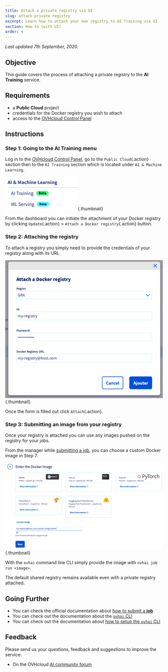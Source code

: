 ```yaml
---
title: Attach a private registry via UI
slug: attach-private-registry
excerpt: Learn how to attach your own registry to AI Training via UI
section: How to (with UI)
order: 4
---
```

*Last updated 7th September, 2020.*

## Objective

This guide covers the process of attaching a private registry to the **AI Training** service.

## Requirements

-   a **Public Cloud** project
-   credentials for the Docker registry you wish to attach
-   access to the [OVHcloud Control Panel](https://www.ovh.com/auth/?action=gotomanager)

## Instructions

### Step 1: Going to the AI Training menu

Log in to the [OVHcloud Control Panel](https://www.ovh.com/auth/?action=gotomanager), go to the `Public Cloud`{.action} section then to the `AI Training` section which is located under `AI & Machine Learning`.

![image](images/00_training_menu.png){.thumbnail}

From the dashboard you can initiate the attachment of your Docker registry by clicking `Update`{.action} > `Attach a Docker registry`{.action} button.

### Step 2: Attaching the registry

To attach a registry you simply need to provide the credentials of your registry along with its URL.

![attach registry form](images/01_attach_registry_form.png){.thumbnail}

Once the form is filled out click `Attach`{.action}.

### Step 3: Submitting an image from your registry

Once your registry is attached you can use any images pushed on the registry for your jobs.

From the manager while [submitting a job](../submit-job), you can choose a custom Docker image in Step 7.

![custom docker image](images/02_submit_image_custom.png){.thumbnail}

With the `ovhai` command line CLI simply provide the image with `ovhai job run <image>`.

The default shared registry remains available even with a private registry attached.

## Going Further

-   You can check the official documentation about [how to submit a **job**](../submit-job)
-   You can check out the documentation about the [`ovhai` CLI](../usage-client)
-   You can check out the documentation about [how to setup the `ovhai` CLI](../install-client)

## Feedback

Please send us your questions, feedback and suggestions to improve the service:

-   On the OVHcloud [AI community forum](https://community.ovh.com/c/platform/ai-ml)
